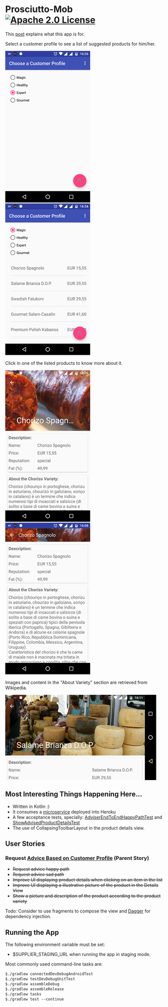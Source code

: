 # Prosciutto-Mob [![Apache 2.0 License](https://img.shields.io/badge/license-Apache_2.0-blue.svg)](https://github.com/rafaelfiume/Prosciutto-Mob/blob/master/LICENSE)

This [post](https://rafaelfiume.com/2013/04/07/dragons-unicorns-and-titans-an-agile-software-developer-tail/) explains what this app is for.

Select a customer profile to see a list of suggested products for him/her. 

 ![app](docs/image/choose-profile.png) ![app](docs/image/list-of-products.png)

Click in one of the listed products to know more about it. 

 ![app](docs/image/prod-desc-expanded.png) ![app](docs/image/prod-desc-collapsed.png) 

Images and content in the "About Variety" section are retrieved from Wikipedia.  
 
 ![app](docs/image/prod-desc-expanded-hor.png)

## Most Interesting Things Happening Here...

* Written in Kotlin :)
* It consumes a [microservice](https://github.com/rafaelfiume/Salume) deployed into Heroku
* A few acceptance tests, specially: 
[AdviserEndToEndHappyPathTest](https://github.com/rafaelfiume/Prosciutto-Mob/blob/master/app/src/androidTest/kotlin/com/rafaelfiume/prosciutto/adviser/test/AdviserEndToEndHappyPathTest.kt) and [ShowAdvisedProductDetailsTest](https://github.com/rafaelfiume/Prosciutto-Mob/blob/master/app/src/androidTest/kotlin/com/rafaelfiume/prosciutto/adviser/test/ShowAdvisedProductDetailsActivityTest.kt)
* The use of CollapsingToolbarLayout in the product details view.

## User Stories

### Request <a href="http://rafaelfiume.github.io/Salume/com/rafaelfiume/salume/acceptance/adviser/AdviseProductBasedOnCustomerProfileEndToEndTest.html" target="blank">Advice Based on Customer Profile</a> (Parent Story)
* ~~Request advice happy path~~
* ~~Request advice sad path~~
* ~~Improve UI displaying product details when clicking on an item in the list~~
* ~~Improve UI displaying a illustrative picture of the product in the Details View~~
* ~~Show a picture and description of the product according to the product variety~~ 

Todo: Consider to use fragments to compose the view and [Dagger](http://google.github.io/dagger/) for dependency injection. 

## Running the App

The following environment variable must be set:
* $SUPPLIER_STAGING_URL when running the app in staging mode.

Most commonly used command-line tasks are:

    $./gradlew connectedDevDebugAndroidTest
    $./gradlew testDevDebugUnitTest
    $./gradlew assembleDebug
    $./gradlew assembleRelease
    $./gradlew tasks
    $./gradlew test --continue
